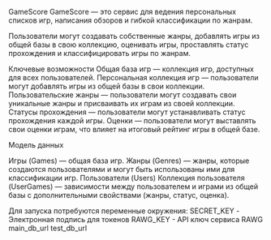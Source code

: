 GameScore
GameScore — это сервис для ведения персональных списков игр, написания обзоров и гибкой классификации по жанрам.

Пользователи могут создавать собственные жанры, добавлять игры из общей базы в свою коллекцию, оценивать игры,
проставлять статус прохождения и классифицировать игры по жанрам.

Ключевые возможности
Общая база игр — коллекция игр, доступных для всех пользователей.
Персональная коллекция игр — пользователи могут добавлять игры из общей базы в свои коллекции.
Пользовательские жанры — пользователи могут создавать свои уникальные жанры и присваивать их играм из своей коллекции.
Статусы прохождения — пользователи могут устанавливать статус прохождения каждой игры.
Оценки — пользователи могут выставлять свои оценки играм, что влияет на итоговый рейтинг игры в общей базе.

Модель данных

Игры (Games) — общая база игр.
Жанры (Genres) — жанры, которые создаются пользователями и могут быть использованы ими для классификации игр.
Пользователи (Users)
Коллекция пользователя (UserGames) — зависимости между пользователем и играми из общей базы с дополнительными
свойствами (жанры, статус, оценка).

Для запуска потребуются переменные окружения:
SECRET_KEY - Электронная подпись для токенов
RAWG_KEY - API ключ сервиса RAWG
main_db_url
test_db_url
